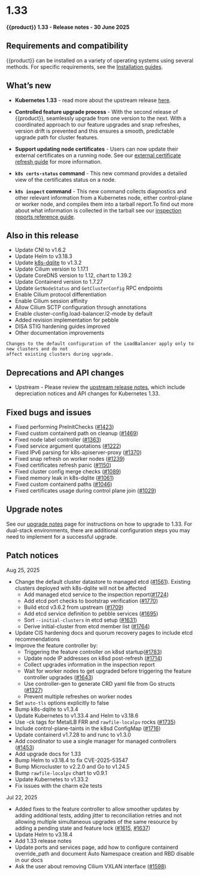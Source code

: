 # 1.33

**{{product}} 1.33 - Release notes - 30 June 2025**

## Requirements and compatibility

{{product}} can be installed on a variety of operating systems using several
methods. For specific requirements, see the [Installation guides].

## What’s new

- **Kubernetes 1.33** - read more about the upstream release [here].

- **Controlled feature upgrade process** - With the second release of
{{product}}, seamlessly upgrade from one version to the next. With a
coordinated approach to our feature upgrades and snap refreshes, version
drift is prevented and this ensures a smooth, predictable upgrade path for
cluster features.

- **Support updating node certificates** - Users
can now update their external certificates on a
running node. See our [external certificate refresh guide] for more
information.

- **`k8s certs-status` command** - This new command provides a detailed view of
the certificates status on a node.

- **`k8s inspect` command** - This new command collects diagnostics and other
relevant information from a Kubernetes node, either control-plane or worker
node, and compiles them into a tarball report.To find out more about what
information is collected in the tarball see our
[inspection reports reference guide].


## Also in this release

- Update CNI to v1.6.2
- Update Helm to v3.18.3
- Update [k8s-dqlite] to v1.3.2
- Update Cilium version to 1.17.1
- Update CoreDNS version to 1.12, chart to 1.39.2
- Update Containerd version to 1.7.27
- Update `GetNodeStatus` and `GetClusterConfig` RPC endpoints
- Enable Cilium protocol differentiation
- Enable Cilium session affinity
- Allow Cilium SCTP configuration through annotations
- Enable cluster-config.load-balancer.l2-mode by default
- Added revision implementation for pebble
- DISA STIG hardening guides improved
- Other documentation improvements

```{note}
Changes to the default configuration of the LoadBalancer apply only to new clusters and do not
affect existing clusters during upgrade.
```

## Deprecations and API changes

- Upstream - Please review the
[upstream release notes][upstream-changelog-1.33], which include depreciation
notices and API changes for Kubernetes 1.33.

## Fixed bugs and issues

- Fixed performing PreInitChecks ([#1423])
- Fixed custom containerd path on cleanup ([#1469])
- Fixed node label controller ([#1363])
- Fixed service argument quotations ([#1222])
- Fixed IPv6 parsing for k8s-apiserver-proxy ([#1370])
- Fixed snap refresh on worker nodes ([#1239])
- Fixed certificates refresh panic ([#1150])
- Fixed cluster config merge checks ([#1089])
- Fixed memory leak in k8s-dqlite ([#1061])
- Fixed custom containerd paths ([#1046])
- Fixed certificates usage during control plane join ([#1029])

## Upgrade notes

See our [upgrade notes] page for instructions on how to upgrade to 1.33.
For dual-stack environments, there are additional configuration steps you
may need to implement for a successful upgrade.

## Patch notices

Aug 25, 2025

- Change the default cluster datastore to managed etcd ([#1561]). Existing
clusters deployed with k8s-dqlite will not be affected
    - Add managed etcd service to the inspection report([#1724])
    - Add etcd port checks to bootstrap verification ([#1770])
    - Build etcd v3.6.2 from upstream ([#1709])
    - Add etcd service definition to pebble services ([#1695])
    - Sort `--initial-clusters` in etcd setup ([#1631])
    - Derive initial-cluster from etcd member list ([#1764])
- Update CIS hardening docs and quorum recovery pages to include etcd
recommendations
- Improve the feature controller by:
    - Triggering the feature controller on k8sd startup([#1783])
    - Update node IP addresses on k8sd post-refresh ([#1714])
    - Collect upgrades information in the inspection report
    - Wait for worker nodes to get upgraded before triggering the feature
    controller upgrades ([#1643])
    - Use controller-gen to generate CRD yaml file from Go structs ([#1327])
    - Prevent multiple refreshes on worker nodes
- Set `auto-tls` options explicitly to false
- Bump k8s-dqlite to v1.3.4
- Update Kubernetes to v1.33.4 and Helm to v3.18.6
- Use -ck tags for MetalLB FRR and `rawfile-localpv` rocks ([#1735])
- Include control-plane-taints in the k8sd ConfigMap  ([#1716])
- Update containerd v1.7.28 to and runc to v1.3.0
- Add coordinator to use a single manager for managed controllers ([#1453])
- Add upgrade docs for 1.33
- Bump Helm to v3.18.4 to fix CVE-2025-53547
- Bump Microcluster to v2.2.0 and Go to v1.24.5
- Bump `rawfile-localpv` chart to v0.9.1
- Update Kubernetes to v1.33.2
- Fix issues with the charm e2e tests

Jul 22, 2025

- Added fixes to the feature controller to allow smoother updates by adding
additional tests, adding jitter to reconciliation retries and not allowing
multiple simultaneous upgrades of the same resource by adding a pending state
and feature lock ([#1615], [#1637])
- Update Helm to v3.18.4
- Add 1.33 release notes
- Update ports and services page, add how to configure containerd override_path
and document Auto Namespace creation and RBD disable in our docs
- Ask the user about removing Cilium VXLAN interface ([#1598])

<!-- LINKS -->
[Installation guides]: /snap/howto/install/index
[here]: https://kubernetes.io/blog/2025/04/23/kubernetes-v1-33-release/
[upstream-changelog-1.33]: https://github.com/kubernetes/kubernetes/blob/master/CHANGELOG/CHANGELOG-1.33.md#deprecation
[k8s-dqlite]: https://github.com/canonical/k8s-dqlite
[external certificate refresh guide]: /snap/howto/security/refresh-external-certs/
[inspection reports reference guide]: /snap/reference/inspection-reports/
[upgrade notes]: /snap/reference/upgrading/

<!-- PR -->
[#1423]: https://github.com/canonical/k8s-snap/commit/9551cca00f1f7247f59c0a2f0bec89dedf0cec0b
[#1469]: https://github.com/canonical/k8s-snap/commit/2f7e6ebb81df36bc14fef6af857c116b4436cb18
[#1363]: https://github.com/canonical/k8s-snap/commit/2d8e4691e57b766f4e3fbd7f5fd890bdbc0b3b1e
[#1222]: https://github.com/canonical/k8s-snap/commit/05bf4660422bb4452b5c92c033fa8960155517a2
[#1370]: https://github.com/canonical/k8s-snap/commit/9a9ebf5d950f8ff5e462570e756345e141cc10ef
[#1239]: https://github.com/canonical/k8s-snap/commit/2e66470f27eb1fcb414d672da3aebdeaa6421507
[#1150]: https://github.com/canonical/k8s-snap/commit/7e8c845051df9ac4bcb2c05d5186bfeee57098e1
[#1089]: https://github.com/canonical/k8s-snap/commit/65f2b34e57733dced85efd99fe23dfd29982ce88
[#1061]: https://github.com/canonical/k8s-snap/commit/62b3e79a071542f1175e13e1d26febfac8ed504e
[#1046]: https://github.com/canonical/k8s-snap/commit/d5f52206bcee1b2a61d8d6bc507cf3a881954c2a
[#1029]: https://github.com/canonical/k8s-snap/commit/391e8cd17745de15b9fb8f0f56c5585b482672df

[#1783]: https://github.com/canonical/k8s-snap/pull/1783
[#1714]: https://github.com/canonical/k8s-snap/pull/1714
[#1716]: https://github.com/canonical/k8s-snap/pull/1716
[#1687]: https://github.com/canonical/k8s-snap/pull/1687
[#1643]: https://github.com/canonical/k8s-snap/pull/1643
[#1453]: https://github.com/canonical/k8s-snap/pull/1453
[#1615]: https://github.com/canonical/k8s-snap/pull/1615
[#1637]: https://github.com/canonical/k8s-snap/pull/1637
[#1598]: https://github.com/canonical/k8s-snap/pull/1598
[#1561]: https://github.com/canonical/k8s-snap/pull/1561
[#1724]: https://github.com/canonical/k8s-snap/pull/1724
[#1770]: https://github.com/canonical/k8s-snap/pull/1770
[#1709]: https://github.com/canonical/k8s-snap/pull/1709
[#1695]: https://github.com/canonical/k8s-snap/pull/1695
[#1631]: https://github.com/canonical/k8s-snap/pull/1631
[#1764]: https://github.com/canonical/k8s-snap/pull/1764
[#1735]: https://github.com/canonical/k8s-snap/pull/1735
[#1327]: https://github.com/canonical/k8s-snap/pull/1327
